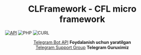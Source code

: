 <h1 align="center">CLFramework - CFL micro framework</h1>

[![API](https://img.shields.io/badge/CLFramework-Mart%2007%2C%202021-36ade1.svg)](https://core.telegram.org/bots/api)
![PHP](https://img.shields.io/badge/php-%3E%3D7.4-8892bf.svg)
![CURL](https://img.shields.io/badge/cURL-required-green.svg)

<div align="center">
	<a href="https://core.telegram.org/bots/api">Telegram Bot API</a> <b>Foydalanish uchun yaratilgan</b> 
	<br>
	<a href="https://telegram.me/Clframework">Telegram Support Group</a> <b>Telegram Guruximiz</b> 
</div>

